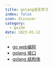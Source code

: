 ```yaml
---
title: golang语言学习 
index: false
icon: discover
category:
  - guide
date: 2023-01-12
---
```


- [go web编程](web编程.md)
- [golang 接口](接口.md)
- [golang 结构体](结构体.md)
